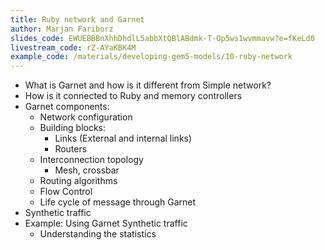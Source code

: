 ```yaml
---
title: Ruby network and Garnet
author: Marjan Fariborz
slides_code: EWUEBBBnXhhDhdlL5abbXtQBlABdmk-T-Op5ws1wvmmavw?e=fKeLd0
livestream_code: rZ-AYaKBK4M
example_code: /materials/developing-gem5-models/10-ruby-network
---
```


- What is Garnet and how is it different from Simple network?
- How is it connected to Ruby and memory controllers
- Garnet components:
  - Network configuration
  - Building blocks:
    - Links (External and internal links)
    - Routers
  - Interconnection topology
    - Mesh, crossbar
  - Routing algorithms
  - Flow Control
  - Life cycle of message through Garnet
- Synthetic traffic
- Example: Using Garnet Synthetic traffic
  - Understanding the statistics
